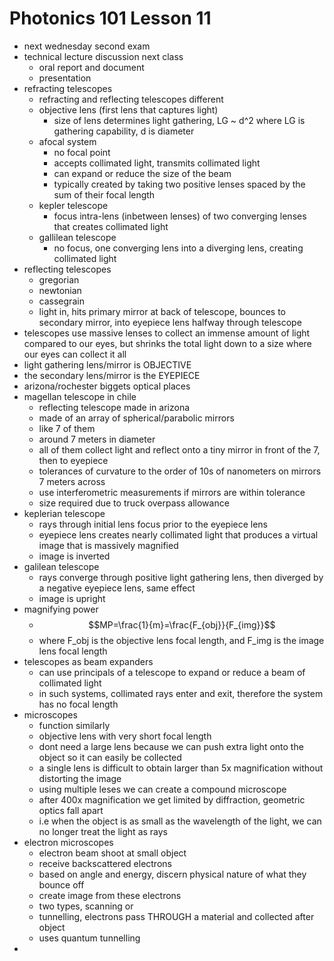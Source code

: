 # Photonics 101 Lesson 11
- next wednesday second exam
- technical lecture discussion next class
  - oral report and document
  - presentation
- refracting telescopes
  - refracting and reflecting telescopes different
  - objective lens (first lens that captures light)
    - size of lens determines light gathering, LG ~ d^2 where LG is gathering capability, d is diameter
  - afocal system
    - no focal point
    - accepts collimated light, transmits collimated light
    - can expand or reduce the size of the beam
    - typically created by taking two positive lenses spaced by the sum of their focal length
  - kepler telescope
    - focus intra-lens (inbetween lenses) of two converging lenses that creates collimated light
  - gallilean telescope
    - no focus, one converging lens into a diverging lens, creating collimated light
- reflecting telescopes
  - gregorian
  - newtonian
  - cassegrain
  - light in, hits primary mirror at back of telescope, bounces to secondary mirror, into eyepiece lens halfway through telescope
- telescopes use massive lenses to collect an immense amount of light compared to our eyes, but shrinks the total light down to a size where our eyes can collect it all
- light gathering lens/mirror is OBJECTIVE
- the secondary lens/mirror is the EYEPIECE
- arizona/rochester biggets optical places
- magellan telescope in chile
  - reflecting telescope made in arizona
  - made of an array of spherical/parabolic mirrors
  - like 7 of them
  - around 7 meters in diameter
  - all of them collect light and reflect onto a tiny mirror in front of the 7, then to eyepiece 
  - tolerances of curvature to the order of 10s of nanometers on mirrors 7 meters across
  - use interferometric measurements if mirrors are within tolerance
  - size required due to truck overpass allowance
- keplerian telescope
  - rays through initial lens focus prior to the eyepiece lens
  - eyepiece lens creates nearly collimated light that produces a virtual image that is massively magnified
  - image is inverted
- galilean telescope
  - rays converge through positive light gathering lens, then diverged by a negative eyepiece lens, same effect
  - image is upright
- magnifying power
  - $$MP=\frac{1}{m}=\frac{F_{obj}}{F_{img}}$$
  - where F_obj is the objective lens focal length, and F_img is the image lens focal length
- telescopes as beam expanders
  - can use principals of a telescope to expand or reduce a beam of collimated light
  - in such systems, collimated rays enter and exit, therefore the system has no focal length
- microscopes
  - function similarly
  - objective lens with very short focal length
  - dont need a large lens because we can push extra light onto the object so it can easily be collected
  - a single lens is difficult to obtain larger than 5x magnification without distorting the image
  - using multiple leses we can create a compound microscope
  - after 400x magnification we get limited by diffraction, geometric optics fall apart
  - i.e when the object is as small as the wavelength of the light, we can no longer treat the light as rays
- electron microscopes
  - electron beam shoot at small object
  - receive backscattered electrons
  - based on angle and energy, discern physical nature of what they bounce off
  - create image from these electrons
  - two types, scanning or
  - tunnelling, electrons pass THROUGH a material and collected after object
  - uses quantum tunnelling
- 
